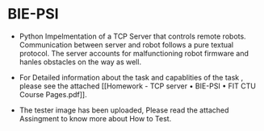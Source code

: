 # BIE-PSI

- Python Impelmentation of a TCP Server that controls remote robots. Communication between server and robot follows a pure textual protocol. The server accounts for malfunctioning robot firmware and hanles obstacles on the way as well. 

- For Detailed information about the task and capablities of the task , please see the attached [[Homework - TCP server • BIE-PSI • FIT CTU Course Pages.pdf]].
- The tester image has been uploaded, Please read the attached Assingment to know more about How to Test. 
